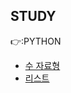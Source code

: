 
## STUDY

👉:PYTHON
- [수 자료형](https://ventus.tistory.com/3)
- [리스트](https://ventus.tistory.com/4)

<br>
